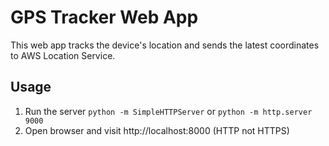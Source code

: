 # GPS Tracker Web App

This web app tracks the device's location and sends the latest coordinates to AWS Location Service. 

## Usage
1. Run the server 
```python -m SimpleHTTPServer```
or
```python -m http.server 9000```
2. Open browser and visit http://localhost:8000 (HTTP not HTTPS)


